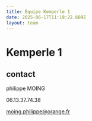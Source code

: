 ```yaml
---
title: Équipe Kemperle 1
date: 2025-06-17T11:19:22.609Z
layout: team
---
```


# Kemperle 1



## contact 

philippe MOING

06.13.37.74.38 

moing.philippe@orange.fr

